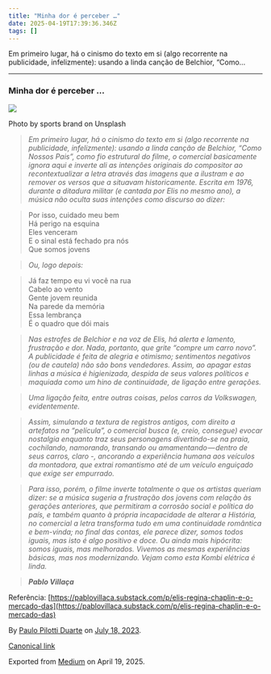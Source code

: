 ```yaml
---
title: "Minha dor é perceber …"
date: 2025-04-19T17:39:36.346Z
tags: []
---
```


Em primeiro lugar, há o cinismo do texto em si (algo recorrente na publicidade, infelizmente): usando a linda canção de Belchior, “Como…

* * *

### Minha dor é perceber …

![](https://cdn-images-1.medium.com/max/800/1*QCKaCCCdXj3eC5kU0yI2Ww@2x.jpeg)

Photo by sports brand on Unsplash

> _Em primeiro lugar, há o cinismo do texto em si (algo recorrente na publicidade, infelizmente): usando a linda canção de Belchior, “Como Nossos Pais”, como fio estrutural do filme, o comercial basicamente ignora aqui e inverte ali as intenções originais do compositor ao recontextualizar a letra através das imagens que a ilustram e ao remover os versos que a situavam historicamente. Escrita em 1976, durante a ditadura militar (e cantada por Elis no mesmo ano), a música não oculta suas intenções como discurso ao dizer:_

> Por isso, cuidado meu bem   
> Há perigo na esquina   
> Eles venceram   
> E o sinal está fechado pra nós   
> Que somos jovens

> _Ou, logo depois:_

> Já faz tempo eu vi você na rua   
> Cabelo ao vento   
> Gente jovem reunida   
> Na parede da memória   
> Essa lembrança   
> É o quadro que dói mais

> _Nas estrofes de Belchior e na voz de Elis, há alerta e lamento, frustração e dor. Nada, portanto, que grite “compre um carro novo”. A publicidade é feita de alegria e otimismo; sentimentos negativos (ou de cautela) não são bons vendedores. Assim, ao apagar estas linhas a música é higienizada, despida de seus valores políticos e maquiada como um hino de continuidade, de ligação entre gerações._

> _Uma ligação feita, entre outras coisas, pelos carros da Volkswagen, evidentemente._

> _Assim, simulando a textura de registros antigos, com direito a artefatos na “película”, o comercial busca (e, creio, consegue) evocar nostalgia enquanto traz seus personagens divertindo-se na praia, cochilando, namorando, transando ou amamentando — dentro de seus carros, claro -, ancorando a experiência humana aos veículos da montadora, que extrai romantismo até de um veículo enguiçado que exige ser empurrado._

> _Para isso, porém, o filme inverte totalmente o que os artistas queriam dizer: se a música sugeria a frustração dos jovens com relação às gerações anteriores, que permitiram a corrosão social e política do país, e também quanto à própria incapacidade de alterar a História, no comercial a letra transforma tudo em uma continuidade romântica e bem-vinda; no final das contas, ele parece dizer, somos todos iguais, mas isto é algo positivo e doce. Ou ainda mais hipócrita: somos iguais, mas melhorados. Vivemos as mesmas experiências básicas, mas nos modernizando. Vejam como esta Kombi elétrica é linda._

> **_Pablo Villaça_**

Referência: [https://pablovillaca.substack.com/p/elis-regina-chaplin-e-o-mercado-das](https://pablovillaca.substack.com/p/elis-regina-chaplin-e-o-mercado-das)

By [Paulo Pilotti Duarte](https://medium.com/@paulopilotti) on [July 18, 2023](https://medium.com/p/dc99e2a3d63c).

[Canonical link](https://medium.com/@paulopilotti/minha-dor-%C3%A9-perceber-dc99e2a3d63c)

Exported from [Medium](https://medium.com) on April 19, 2025.